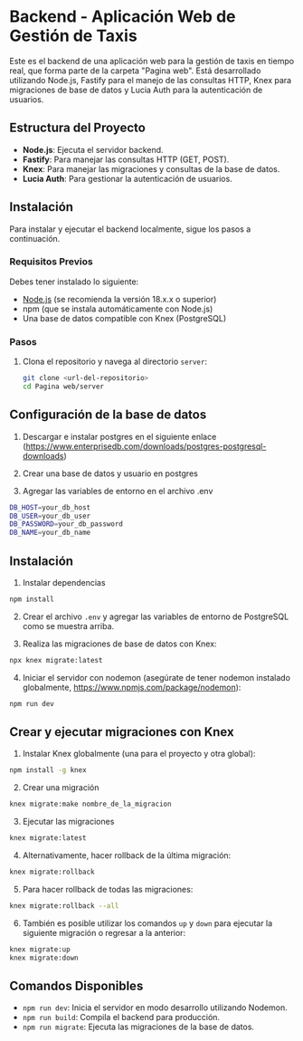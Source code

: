 # Backend - Aplicación Web de Gestión de Taxis

Este es el backend de una aplicación web para la gestión de taxis en tiempo real, que forma parte de la carpeta "Pagina web". Está desarrollado utilizando Node.js, Fastify para el manejo de las consultas HTTP, Knex para migraciones de base de datos y Lucia Auth para la autenticación de usuarios.

## Estructura del Proyecto

- **Node.js**: Ejecuta el servidor backend.
- **Fastify**: Para manejar las consultas HTTP (GET, POST).
- **Knex**: Para manejar las migraciones y consultas de la base de datos.
- **Lucia Auth**: Para gestionar la autenticación de usuarios.

## Instalación

Para instalar y ejecutar el backend localmente, sigue los pasos a continuación.

### Requisitos Previos

Debes tener instalado lo siguiente:

- [Node.js](https://nodejs.org/) (se recomienda la versión 18.x.x o superior)
- npm (que se instala automáticamente con Node.js)
- Una base de datos compatible con Knex (PostgreSQL)

### Pasos

1. Clona el repositorio y navega al directorio `server`:
   ```bash
   git clone <url-del-repositorio>
   cd Pagina web/server
   ```


## Configuración de la base de datos

1. Descargar e instalar postgres en el siguiente enlace (https://www.enterprisedb.com/downloads/postgres-postgresql-downloads)

2. Crear una base de datos y usuario en postgres

3. Agregar las variables de entorno en el archivo .env

```bash
DB_HOST=your_db_host
DB_USER=your_db_user
DB_PASSWORD=your_db_password
DB_NAME=your_db_name
```

## Instalación

1. Instalar dependencias

```bash
npm install
```
2. Crear el archivo `.env` y agregar las variables de entorno de PostgreSQL como se muestra arriba.

3. Realiza las migraciones de base de datos con Knex:

```bash
npx knex migrate:latest
```
4. Iniciar el servidor con nodemon (asegúrate de tener nodemon instalado globalmente, https://www.npmjs.com/package/nodemon):

```bash
npm run dev
```


## Crear y ejecutar migraciones con Knex

1. Instalar Knex globalmente (una para el proyecto y otra global):

```bash
npm install -g knex
```

2. Crear una migración

```bash
knex migrate:make nombre_de_la_migracion
```

3. Ejecutar las migraciones

```bash
knex migrate:latest
```

4. Alternativamente, hacer rollback de la última migración:

```bash
knex migrate:rollback
```


5. Para hacer rollback de todas las migraciones:

```bash
knex migrate:rollback --all
```


6. También es posible utilizar los comandos `up` y `down` para ejecutar la siguiente migración o regresar a la anterior:

```bash
knex migrate:up
knex migrate:down
```

## Comandos Disponibles 

- `npm run dev`: Inicia el servidor en modo desarrollo utilizando Nodemon.
- `npm run build`: Compila el backend para producción.
- `npm run migrate`: Ejecuta las migraciones de la base de datos.
